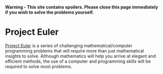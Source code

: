 **Warning - This site contains spoilers. Please close this page immediately if you wish to solve the problems yourself.**

# Project Euler
[Project Euler](projecteuler.net) is a series of challenging mathematical/computer programming problems that will require more than just mathematical insights to solve. Although mathematics will help you arrive at elegant and efficient methods, the use of a computer and programming skills will be required to solve most problems.
